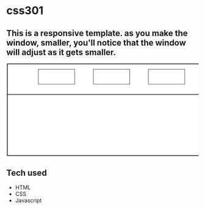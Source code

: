 # css301

## This is a responsive template. as you make the window, smaller, you'll notice that the window will adjust as it gets smaller.

![css301 image](images/cssPhoto2.png)
## Tech used
- HTML
- CSS
- Javascript
